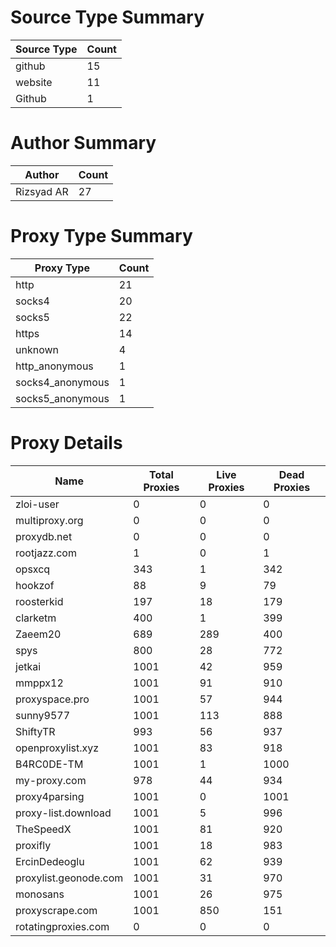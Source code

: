# Source Type Summary

| Source Type | Count |
|-------------|-------|
| github | 15 |
| website | 11 |
| Github | 1 |


# Author Summary

| Author | Count |
|--------|-------|
| Rizsyad AR | 27 |


# Proxy Type Summary

| Proxy Type | Count |
|------------|-------|
| http | 21 |
| socks4 | 20 |
| socks5 | 22 |
| https | 14 |
| unknown | 4 |
| http_anonymous | 1 |
| socks4_anonymous | 1 |
| socks5_anonymous | 1 |


# Proxy Details

| Name | Total Proxies | Live Proxies | Dead Proxies |
|------|---------------|--------------|---------------|
| zloi-user | 0 | 0 | 0 |
| multiproxy.org | 0 | 0 | 0 |
| proxydb.net | 0 | 0 | 0 |
| rootjazz.com | 1 | 0 | 1 |
| opsxcq | 343 | 1 | 342 |
| hookzof | 88 | 9 | 79 |
| roosterkid | 197 | 18 | 179 |
| clarketm | 400 | 1 | 399 |
| Zaeem20 | 689 | 289 | 400 |
| spys | 800 | 28 | 772 |
| jetkai | 1001 | 42 | 959 |
| mmppx12 | 1001 | 91 | 910 |
| proxyspace.pro | 1001 | 57 | 944 |
| sunny9577 | 1001 | 113 | 888 |
| ShiftyTR | 993 | 56 | 937 |
| openproxylist.xyz | 1001 | 83 | 918 |
| B4RC0DE-TM | 1001 | 1 | 1000 |
| my-proxy.com | 978 | 44 | 934 |
| proxy4parsing | 1001 | 0 | 1001 |
| proxy-list.download | 1001 | 5 | 996 |
| TheSpeedX | 1001 | 81 | 920 |
| proxifly | 1001 | 18 | 983 |
| ErcinDedeoglu | 1001 | 62 | 939 |
| proxylist.geonode.com | 1001 | 31 | 970 |
| monosans | 1001 | 26 | 975 |
| proxyscrape.com | 1001 | 850 | 151 |
| rotatingproxies.com | 0 | 0 | 0 |
